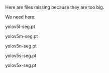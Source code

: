 Here are files missing because they are too big.

We need here:

yolov5l-seg.pt

yolov5m-seg.pt

yolov5n-seg.pt

yolov5s-seg.pt

yolov5x-seg.pt
